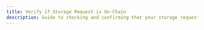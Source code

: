 ```yaml
---
title: Verify if Storage Request is On-Chain
description: Guide to checking and confirming that your storage request is registered on-chain.
---
```

